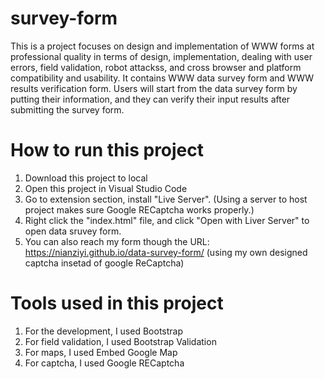 # survey-form
This is a project focuses on design and implementation of WWW forms at professional quality in terms of design, implementation, dealing with user errors, field validation, robot attackss, and cross browser and platform compatibility and usability. It contains WWW data survey form and WWW results verification form. Users will start from the data survey form by putting their information, and they can verify their input results after submitting the survey form. 

# How to run this project
1. Download this project to local
2. Open this project in Visual Studio Code
3. Go to extension section, install "Live Server". (Using a server to host project makes sure Google RECaptcha works properly.)
4. Right click the "index.html" file, and click "Open with Liver Server" to open data sruvey form.
5. You can also reach my form though the URL: https://nianziyi.github.io/data-survey-form/ (using my own designed captcha insetad of google ReCaptcha)

# Tools used in this project
1. For the development, I used Bootstrap 
2. For field validation, I used Bootstrap Validation
3. For maps, I used Embed Google Map
4. For captcha, I used Google RECaptcha 
